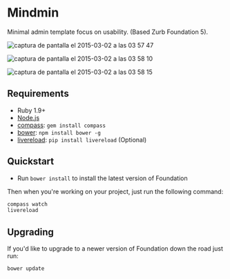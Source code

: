 # Mindmin

Minimal admin template focus on usability. (Based Zurb Foundation 5).

![captura de pantalla el 2015-03-02 a las 03 57 47](https://cloud.githubusercontent.com/assets/1724033/6552159/b1fab112-c610-11e4-951c-2da8695ba732.png)

![captura de pantalla el 2015-03-02 a las 03 58 10](https://cloud.githubusercontent.com/assets/1724033/6552157/b1e9012e-c610-11e4-8d2a-c9516b22e4d3.png)

![captura de pantalla el 2015-03-02 a las 03 58 15](https://cloud.githubusercontent.com/assets/1724033/6552160/b1ff6f54-c610-11e4-8371-b2097c0b73b2.png)

## Requirements

  * Ruby 1.9+
  * [Node.js](http://nodejs.org)
  * [compass](http://compass-style.org/): `gem install compass`
  * [bower](http://bower.io): `npm install bower -g`
  * [livereload](http://pipy.livereload.org): `pip install livereload` (Optional)

## Quickstart

  * Run `bower install` to install the latest version of Foundation
  
Then when you're working on your project, just run the following command:

```bash
compass watch
livereload
```

## Upgrading

If you'd like to upgrade to a newer version of Foundation down the road just run:

```bash
bower update
```
